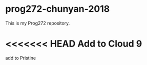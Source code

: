 # prog272-chunyan-2018

This is my Prog272 repository.

<<<<<<< HEAD
Add to Cloud 9
=======
add to Pristine

